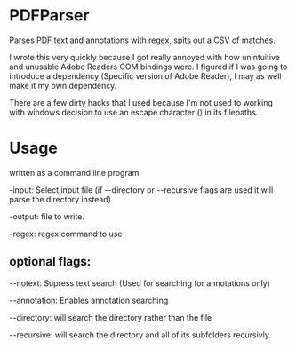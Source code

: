 # PDFParser
Parses PDF text and annotations with regex, spits out a CSV of matches.

I wrote this very quickly because I got really annoyed with how unintuitive and unusable Adobe Readers COM bindings were. I figured if I was going to introduce a dependency (Specific version of Adobe Reader), I may as well make it my own dependency.

There are a few dirty hacks that I used because I'm not used to working with windows decision to use an escape character (\) in its filepaths.


# Usage
written as a command line program

-input: Select input file (if --directory or --recursive flags are used it will parse the directory instead)

-output: file to write.

-regex: regex command to use

## optional flags:

--notext: Supress text search (Used for searching for annotations only)

--annotation: Enables annotation searching

--directory: will search the directory rather than the file 

--recursive: will search the directory and all of its subfolders recursivly. 
